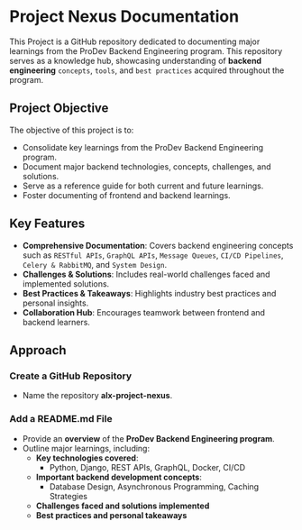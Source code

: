 # Project Nexus Documentation

This Project is a GitHub repository dedicated to documenting major learnings from the ProDev Backend Engineering program. This repository serves as a knowledge hub, showcasing understanding of **backend engineering** ```concepts```, ```tools```, and ```best practices``` acquired throughout the program.

## Project Objective

The objective of this project is to:
- Consolidate key learnings from the ProDev Backend Engineering program.
- Document major backend technologies, concepts, challenges, and solutions.
- Serve as a reference guide for both current and future learnings.
- Foster documenting of frontend and backend learnings.

## Key Features

- **Comprehensive Documentation**: Covers backend engineering concepts such as ```RESTful APIs```, ```GraphQL APIs```, ```Message Queues```, ```CI/CD Pipelines```, ```Celery & RabbitMQ```, and ```System Design```.
- **Challenges & Solutions**: Includes real-world challenges faced and implemented solutions.
- **Best Practices & Takeaways**: Highlights industry best practices and personal insights.
- **Collaboration Hub**: Encourages teamwork between frontend and backend learners.

## Approach

### Create a GitHub Repository
- Name the repository **alx-project-nexus**.

### Add a README.md File
- Provide an **overview** of the **ProDev Backend Engineering program**.
- Outline major learnings, including:
  - **Key technologies covered**:
    - Python, Django, REST APIs, GraphQL, Docker, CI/CD
  - **Important backend development concepts**:
    - Database Design, Asynchronous Programming, Caching Strategies
  - **Challenges faced and solutions implemented**
  - **Best practices and personal takeaways**
